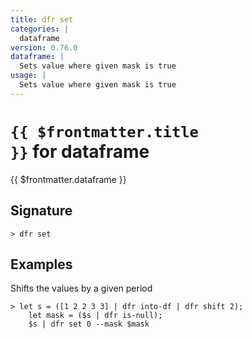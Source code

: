 ```yaml
---
title: dfr set
categories: |
  dataframe
version: 0.76.0
dataframe: |
  Sets value where given mask is true
usage: |
  Sets value where given mask is true
---
```


# <code>{{ $frontmatter.title }}</code> for dataframe

<div class='command-title'>{{ $frontmatter.dataframe }}</div>

## Signature

```> dfr set ```

## Examples

Shifts the values by a given period
```shell
> let s = ([1 2 2 3 3] | dfr into-df | dfr shift 2);
    let mask = ($s | dfr is-null);
    $s | dfr set 0 --mask $mask
```
